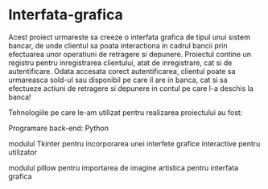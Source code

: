 # Interfata-grafica
Acest proiect urmareste sa creeze o interfata grafica de tipul unui sistem bancar, de unde clientul sa poata interactiona in cadrul bancii prin efectuarea unor operatiuni de retragere si depunere.  Proiectul contine un registru pentru inregistrarea clientului, atat de inregistrare, cat si de autentificare.
Odata accesata corect autentificarea, clientul poate sa urmareasca sold-ul sau disponibil pe care il are in banca, cat si sa efectueze actiuni de retragere si depunere in contul pe care l-a deschis la banca!

Tehnologiile pe care le-am utilizat pentru realizarea proiectului au fost:

Programare back-end:  Python

modulul Tkinter pentru incorporarea unei interfete grafice interactive pentru utilizator

modulul pillow pentru importarea de imagine artistica pentru interfata grafica

